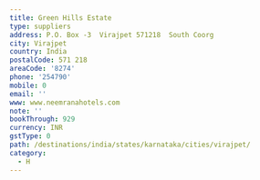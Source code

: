 ```yaml
---
title: Green Hills Estate
type: suppliers
address: P.O. Box -3  Virajpet 571218  South Coorg
city: Virajpet
country: India
postalCode: 571 218
areaCode: '8274'
phone: '254790'
mobile: 0
email: ''
www: www.neemranahotels.com
note: ''
bookThrough: 929
currency: INR
gstType: 0
path: /destinations/india/states/karnataka/cities/virajpet/
category:
  - H
---
```


